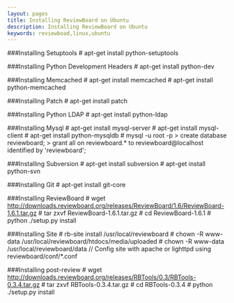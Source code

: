 ```yaml
---
layout: pages
title: Installing ReviewBoard on Ubuntu
description: Installing ReviewBoard on Ubuntu
keywords: reviewboad,linux,ubuntu
---
```


###Installing Setuptools
    # apt-get install python-setuptools

###Installing Python Development Headers
    # apt-get install python-dev

###Installing Memcached
    # apt-get install memcached
    # apt-get install python-memcached

###Installing Patch
    # apt-get install patch

###Installing Python LDAP
    # apt-get install python-ldap

###Installing Mysql
    # apt-get install mysql-server
    # apt-get install mysql-client
    # apt-get install python-mysqldb
    # mysql -u root -p
    > create database reviewboard;
    > grant all on reviewboard.* to reviewboard@localhost identified by 'reviewboard';

###Installing Subversion
    # apt-get install subversion 
    # apt-get install python-svn

###Installing Git
    # apt-get install git-core

###Installing ReviewBoard
    # wget http://downloads.reviewboard.org/releases/ReviewBoard/1.6/ReviewBoard-1.6.1.tar.gz
    # tar zxvf ReviewBoard-1.6.1.tar.gz
    # cd ReviewBoard-1.6.1
    # python ./setup.py install

###Installing Site
    # rb-site install /usr/local/reviewboard
    # chown -R www-data /usr/local/reviewboard/htdocs/media/uploaded
    # chown -R www-data /usr/local/reviewboard/data
    // Config site with apache or lighttpd using reviewboard/conf/*.conf

###Installing post-review
    # wget http://downloads.reviewboard.org/releases/RBTools/0.3/RBTools-0.3.4.tar.gz
    # tar zxvf RBTools-0.3.4.tar.gz
    # cd RBTools-0.3.4
    # python ./setup.py install
    